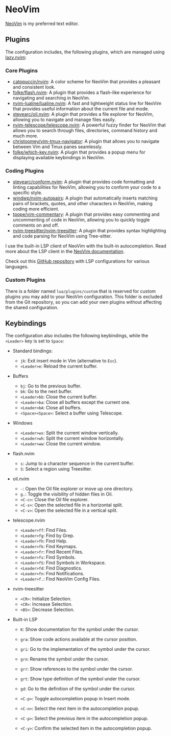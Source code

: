 # NeoVim

[NeoVim](https://neovim.io/) is my preferred text editor.

## Plugins

The configuration includes, the following plugins, which are managed using
[lazy.nvim](https://github.com/folke/lazy.nvim):

### Core Plugins

- [catppuccin/nvim](https://github.com/catppuccin/nvim): A color scheme for
  NeoVim that provides a pleasant and consistent look.
- [folke/flash.nvim](https://github.com/folke/flash.nvim): A plugin that
  provides a flash-like experience for navigating and searching in NeoVim.
- [nvim-lualine/lualine.nvim](https://github.com/nvim-lualine/lualine.nvim): A
  fast and lightweight status line for NeoVim that provides useful information
  about the current file and mode.
- [stevearc/oil.nvim](https://github.com/stevearc/oil.nvim): A plugin that
  provides a file explorer for NeoVim, allowing you to navigate and manage files
  easily.
- [nvim-telescope/telescope.nvim](https://github.com/nvim-telescope/telescope.nvim):
  A powerful fuzzy finder for NeoVim that allows you to search through files,
  directories, command history and much more.
- [christoomey/vim-tmux-navigator](https://github.com/christoomey/vim-tmux-navigator):
  A plugin that allows you to navigate between Vim and Tmux panes seamlessly.
- [folke/which-key.nvim](https://github.com/folke/which-key.nvim): A plugin that
  provides a popup menu for displaying available keybindings in NeoVim.

### Coding Plugins

- [stevearc/conform.nvim](https://github.com/stevearc/conform.nvim): A plugin
  that provides code formatting and linting capabilities for NeoVim, allowing
  you to conform your code to a specific style.
- [windwp/nvim-autopairs](https://github.com/windwp/nvim-autopairs): A plugin
  that automatically inserts matching pairs of brackets, quotes, and other
  characters in NeoVim, making coding more efficient.
- [tpope/vim-commentary](https://github.com/tpope/vim-commentary): A plugin that
  provides easy commenting and uncommenting of code in NeoVim, allowing you to
  quickly toggle comments on and off.
- [nvim-treesitter/nvim-treesitter](https://github.com/nvim-treesitter/nvim-treesitter):
  A plugin that provides syntax highlighting and code parsing for NeoVim using
  Tree-sitter.

I use the built-in LSP client of NeoVim with the built-in autocompletion. Read
more about the LSP client in the
[NeoVim documentation](https://neovim.io/doc/user/lsp.html).

Check out this
[GitHub repository](https://github.com/neovim/nvim-lspconfig/tree/master/lsp)
with LSP configurations for various languages.

### Custom Plugins

There is a folder named `lua/plugins/custom` that is reserved for custom plugins
you may add to your NeoVim configuration. This folder is excluded from the Git
repository, so you can add your own plugins without affecting the shared
configuration.

## Keybindings

The configuration also includes the following keybindings, while the `<Leader>`
key is set to `Space`:

- Standard bindings:
  - `jk`: Exit insert mode in Vim (alternative to `Esc`).
  - `<Leader>e`: Reload the current buffer.

- Buffers
  - `bj`: Go to the previous buffer.
  - `bk`: Go to the next buffer.
  - `<Leader>bb`: Close the current buffer.
  - `<Leader>ba`: Close all buffers except the current one.
  - `<Leader>bA`: Close all buffers.
  - `<Space><Space>`: Select a buffer using Telescope.

- Windows
  - `<Leader>ws`: Split the current window vertically.
  - `<Leader>wh`: Split the current window horizontally.
  - `<Leader>ww`: Close the current window.

- flash.nvim
  - `s`: Jump to a character sequence in the current buffer.
  - `S`: Select a region using Treesitter.

- oil.nvim
  - `-`: Open the Oil file explorer or move up one directory.
  - `g.`: Toggle the visibility of hidden files in Oil.
  - `<C-c>`: Close the Oil file explorer.
  - `<C-s>`: Open the selected file in a horizontal split.
  - `<C-v>`: Open the selected file in a vertical split.

- telescope.nvim
  - `<Leader>ff`: Find Files.
  - `<Leader>fg`: Find by Grep.
  - `<Leader>fh`: Find Help.
  - `<Leader>fk`: Find Keymaps.
  - `<Leader>fr`: Find Recent Files.
  - `<Leader>fs`: Find Symbols.
  - `<Leader>fS`: Find Symbols in Workspace.
  - `<Leader>fd`: Find Diagnostics.
  - `<Leader>fn`: Find Notifications.
  - `<Leader>f.`: Find NeoVim Config Files.

- nvim-treesitter
  - `<CR>`: Initialize Selection.
  - `<CR>`: Increase Selection.
  - `<BS>`: Decrease Selection.

- Built-in LSP
  - `K`: Show documentation for the symbol under the cursor.
  - `gra`: Show code actions available at the cursor position.
  - `gri`: Go to the implementation of the symbol under the cursor.
  - `grn`: Rename the symbol under the cursor.
  - `grr`: Show references to the symbol under the cursor.
  - `grt`: Show type definition of the symbol under the cursor.
  - `gd`: Go to the definition of the symbol under the cursor.

  - `<C-p>`: Toggle autocompletion popup in Insert mode.
  - `<C-n>`: Select the next item in the autocompletion popup.
  - `<C-p>`: Select the previous item in the autocompletion popup.
  - `<C-y>`: Confirm the selected item in the autocompletion popup.
